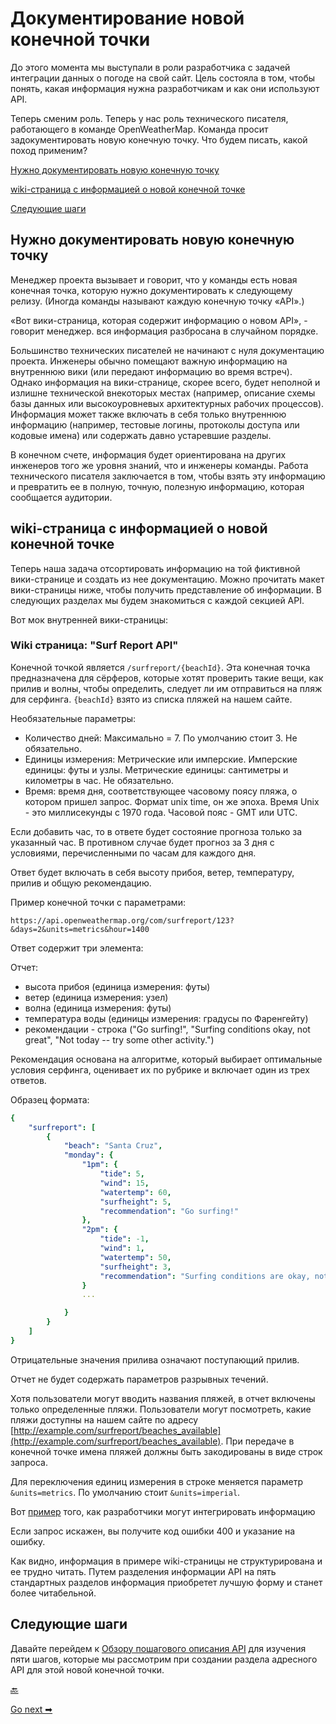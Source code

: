 # Документирование новой конечной точки


До этого момента мы выступали в роли разработчика с задачей интеграции данных о погоде на свой сайт. Цель состояла в том, чтобы понять, какая информация нужна разработчикам и как они используют API.

Теперь сменим роль. Теперь у нас роль технического писателя, работающего в команде OpenWeatherMap. Команда просит задокументировать новую конечную точку. Что будем писать, какой поход применим?

[Нужно документировать новую конечную точку](#newDoc)

[wiki-страница с информацией о новой конечной точке](#wikiPage)

[Следующие шаги](#nextStep)

<a name="newDoc"></a>
## Нужно документировать новую конечную точку

Менеджер проекта вызывает и говорит, что у команды есть новая конечная точка, которую нужно документировать к следующему релизу. (Иногда команды называют каждую конечную точку «API».)

«Вот вики-страница, которая содержит информацию о новом API», - говорит менеджер. вся информация разбросана в случайном порядке.

Большинство технических писателей не начинают с нуля документацию проекта. Инженеры обычно помещают важную информацию на внутреннюю вики (или передают информацию во время встреч). Однако информация на вики-странице, скорее всего, будет неполной и излишне технической в ​​некоторых местах (например, описание схемы базы данных или высокоуровневых архитектурных рабочих процессов). Информация может также включать в себя только внутреннюю информацию (например, тестовые логины, протоколы доступа или кодовые имена) или содержать давно устаревшие разделы.

В конечном счете, информация будет ориентирована на других инженеров того же уровня знаний, что и инженеры команды. Работа технического писателя заключается в том, чтобы взять эту информацию и превратить ее в полную, точную, полезную информацию, которая сообщается аудитории.

<a name="wikiPage"></a>
## wiki-страница с информацией о новой конечной точке

Теперь наша задача отсортировать информацию на той фиктивной вики-странице и создать из нее документацию. Можно прочитать макет вики-страницы ниже, чтобы получить представление об информации. В следующих разделах мы будем знакомиться с каждой секцией API.

Вот мок внутренней вики-страницы:

<a name="wikiSerf"></a>
### Wiki страница: "Surf Report API"

Конечной точкой является `/surfreport/{beachId}`. Эта конечная точка предназначена для сёрферов, которые хотят проверить такие вещи, как прилив и волны, чтобы определить, следует ли им отправиться на пляж для серфинга. `{beachId}`
взято из списка пляжей на нашем сайте.

Необязательные параметры:

- Количество дней: Максимально = 7. По умолчанию стоит 3. Не обязательно.
- Единицы измерения: Метрические или имперские. Имперские единицы: футы и узлы. Метрические единицы: сантиметры и километры в час. Не обязательно.
- Время: время дня, соответствующее часовому поясу пляжа, о котором пришел запрос. Формат unix time, он же эпоха. Время Unix - это миллисекунды с 1970 года. Часовой пояс - GMT или UTC.

Если добавить час, то в ответе будет состояние прогноза только за указанный час. В противном случае будет прогноз за 3 дня с условиями, перечисленными по часам для каждого дня.

Ответ будет включать в себя высоту прибоя, ветер, температуру, прилив и общую рекомендацию.

Пример конечной точки с параметрами:

    https://api.openweathermap.org/com/surfreport/123?&days=2&units=metrics&hour=1400    

Ответ содержит три элемента:

Отчет:

- высота прибоя (единица измерения: футы)
- ветер (единица измерения: узел)
- волна (единица измерения: футы)
- температура воды (единицы измерения: градусы по Фаренгейту)
- рекомендации - строка ("Go surfing!", "Surfing conditions okay, not great", "Not today -- try some other activity.")

Рекомендация основана на алгоритме, который выбирает оптимальные условия серфинга, оценивает их по рубрике и включает один из трех ответов.

Образец формата:

```yaml
{
    "surfreport": [
        {
            "beach": "Santa Cruz",
            "monday": {
                "1pm": {
                    "tide": 5,
                    "wind": 15,
                    "watertemp": 60,
                    "surfheight": 5,
                    "recommendation": "Go surfing!"
                },
                "2pm": {
                    "tide": -1,
                    "wind": 1,
                    "watertemp": 50,
                    "surfheight": 3,
                    "recommendation": "Surfing conditions are okay, not great"
                }
                ...

            }
        }
    ]
}
```

Отрицательные значения прилива означают поступающий прилив.

Отчет не будет содержать параметров разрывных течений.

Хотя пользователи могут вводить названия пляжей, в отчет включены только определенные пляжи. Пользователи могут посмотреть, какие пляжи доступны на нашем сайте по адресу [http://example.com/surfreport/beaches_available](http://example.com/surfreport/beaches_available). При передаче в конечной точке имена пляжей должны быть закодированы в виде строк запроса.

Для переключения единиц измерения в строке меняется параметр `&units=metrics`. По умолчанию стоит `&units=imperial`.

Вот [пример](https://www.surfline.com/surf-report/south-beach-ca/5842041f4e65fad6a77089c0) того, как разработчики могут интегрировать информацию

Если запрос искажен, вы получите код ошибки 400 и указание на ошибку.


Как видно, информация в примере wiki-страницы не структурирована и ее трудно читать. Путем разделения информации API на пять стандартных разделов информация приобретет лучшую форму и станет более читабельной.

<a name="nextStep"></a>
## Следующие шаги

Давайте перейдем к [Обзору пошагового описания API](api-reference-tutorial-overview.md)  для изучения пяти шагов, которые мы рассмотрим при создании раздела адресного API для этой новой конечной точки.

[🔙](README.md)

[Go next ➡](api-reference-tutorial-overview.md)
